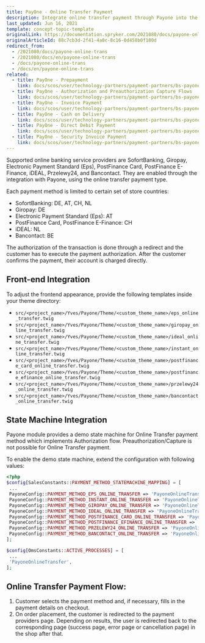 ```yaml
---
title: PayOne - Online Transfer Payment
description: Integrate online transfer payment through Payone into the Spryker-based shop.
last_updated: Jun 16, 2021
template: concept-topic-template
originalLink: https://documentation.spryker.com/2021080/docs/payone-online-trans
originalArticleId: 88c7cb3d-2f41-4a0c-8c16-0d458b0f180d
redirect_from:
  - /2021080/docs/payone-online-trans
  - /2021080/docs/en/payone-online-trans
  - /docs/payone-online-trans
  - /docs/en/payone-online-trans
related:
  - title: PayOne - Prepayment
    link: docs/scos/user/technology-partners/payment-partners/bs-payone/legacy-demoshop-integration/payone-payment-methods/payone-prepayment.html
  - title: PayOne - Authorization and Preauthorization Capture Flows
    link: docs/scos/user/technology-partners/payment-partners/bs-payone/legacy-demoshop-integration/payone-authorization-and-preauthorization-capture-flows.html
  - title: PayOne - Invoice Payment
    link: docs/scos/user/technology-partners/payment-partners/bs-payone/legacy-demoshop-integration/payone-payment-methods/payone-invoice-payment.html
  - title: PayOne - Cash on Delivery
    link: docs/scos/user/technology-partners/payment-partners/bs-payone/scos-integration/payone-cash-on-delivery.html
  - title: PayOne - Direct Debit Payment
    link: docs/scos/user/technology-partners/payment-partners/bs-payone/legacy-demoshop-integration/payone-payment-methods/payone-direct-debit-payment.html
  - title: PayOne - Security Invoice Payment
    link: docs/scos/user/technology-partners/payment-partners/bs-payone/legacy-demoshop-integration/payone-payment-methods/payone-security-invoice-payment.html
---
```


Supported online banking service providers are SofortBanking, Giropay, Electronic Payment Standard (Eps), PostFinance Card, PostFinance E-Finance, iDEAL, Przelewy24, and Bancontact. They are enabled  through the integration with Payone, using the online transfer payment type.

Each payment method is limited to certain set of store countries:

* SofortBanking: DE, AT, CH, NL
* Giropay: DE
* Electronic Payment Standard (Eps): AT
* PostFinance Card, PostFinance E-Finance: CH
* iDEAL: NL
* Bancontact: BE

The authorization of the transaction is done through a redirect and the customer has to execute the payment authorization. After the customer confirms the payment, their account is charged directly.

## Front-end Integration

To adjust the frontend appearance, provide the following templates inside your theme directory:

* `src/<project_name>/Yves/Payone/Theme/<custom_theme_name>/eps_online_transfer.twig`
* `src/<project_name>/Yves/Payone/Theme/<custom_theme_name>/giropay_online_transfer.twig`
* `src/<project_name>/Yves/Payone/Theme/<custom_theme_name>/ideal_online_transfer.twig`
* `src/<project_name>/Yves/Payone/Theme/<custom_theme_name>/instant_online_transfer.twig`
* `src/<project_name>/Yves/Payone/Theme/<custom_theme_name>/postfinance_card_online_transfer.twig`
* `src/<project_name>/Yves/Payone/Theme/<custom_theme_name>/postfinance_efinance_online_transfer.twig`
* `src/<project_name>/Yves/Payone/Theme/<custom_theme_name>/przelewy24_online_transfer.twig`
* `src/<project_name>/Yves/Payone/Theme/<custom_theme_name>/bancontact_online_transfer.twig`

## State Machine Integration

Payone module provides a demo state machine for Online Transfer payment method which implements Authorization flow. Preauthorization/Capture is not possible for Online Transfer payment.

To enable the demo state machine, extend the configuration with following values:

```php
<?php
$config[SalesConstants::PAYMENT_METHOD_STATEMACHINE_MAPPING] = [
 ...
 PayoneConfig::PAYMENT_METHOD_EPS_ONLINE_TRANSFER => 'PayoneOnlineTransfer',
 PayoneConfig::PAYMENT_METHOD_INSTANT_ONLINE_TRANSFER => 'PayoneOnlineTransfer',
 PayoneConfig::PAYMENT_METHOD_GIROPAY_ONLINE_TRANSFER => 'PayoneOnlineTransfer',
 PayoneConfig::PAYMENT_METHOD_IDEAL_ONLINE_TRANSFER => 'PayoneOnlineTransfer',
 PayoneConfig::PAYMENT_METHOD_POSTFINANCE_CARD_ONLINE_TRANSFER => 'PayoneOnlineTransfer',
 PayoneConfig::PAYMENT_METHOD_POSTFINANCE_EFINANCE_ONLINE_TRANSFER => 'PayoneOnlineTransfer',
 PayoneConfig::PAYMENT_METHOD_PRZELEWY24_ONLINE_TRANSFER => 'PayoneOnlineTransfer',
 PayoneConfig::PAYMENT_METHOD_BANCONTACT_ONLINE_TRANSFER => 'PayoneOnlineTransfer',
];

$config[OmsConstants::ACTIVE_PROCESSES] = [
 ...
 'PayoneOnlineTransfer',
];
```

## Online Transfer Payment Flow:

1. Customer selects the payment method and, if necessary, fills in the payment details on checkout.
2. On order placement, the customer is redirected to the payment providers page. Depending on results, the user is redirected back  to the corresponding page (success page, error page or cancellation page) in the shop after that.
